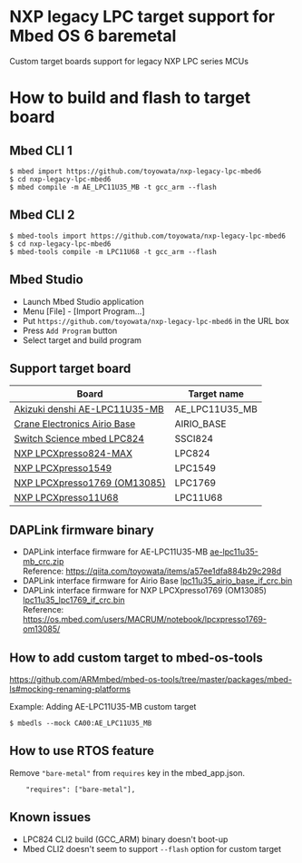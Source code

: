 # NXP legacy LPC target support for Mbed OS 6 baremetal
Custom target boards support for legacy NXP LPC series MCUs

# How to build and flash to target board

## Mbed CLI 1
```
$ mbed import https://github.com/toyowata/nxp-legacy-lpc-mbed6
$ cd nxp-legacy-lpc-mbed6
$ mbed compile -m AE_LPC11U35_MB -t gcc_arm --flash
```
## Mbed CLI 2
```
$ mbed-tools import https://github.com/toyowata/nxp-legacy-lpc-mbed6
$ cd nxp-legacy-lpc-mbed6
$ mbed-tools compile -m LPC11U68 -t gcc_arm --flash
```
## Mbed Studio
* Launch Mbed Studio application
* Menu [File] - [Import Program...]
* Put `https://github.com/toyowata/nxp-legacy-lpc-mbed6` in the URL box
* Press `Add Program` button
* Select target and build program

## Support target board

|Board|Target name|
|---|---|
|[Akizuki denshi AE-LPC11U35-MB](http://akizukidenshi.com/catalog/g/gK-12144/)| AE_LPC11U35_MB|
|[Crane Electronics Airio Base](https://crane-elec.co.jp/products/vol-14_airio-base/)|AIRIO_BASE|
|[Switch Science mbed LPC824](https://os.mbed.com/platforms/Switch-Science-mbed-LPC824/)|SSCI824|
|[NXP LPCXpresso824-MAX](https://os.mbed.com/platforms/LPCXpresso824-MAX/)|LPC824|
|[NXP LPCXpresso1549](https://os.mbed.com/platforms/LPCXpresso1549/)|LPC1549|
|[NXP LPCXpresso1769 (OM13085)](https://www.embeddedartists.com/products/lpcxpresso1769/)|LPC1769|
|[NXP LPCXpresso11U68](https://os.mbed.com/platforms/LPCXpresso11U68/)|LPC11U68|

## DAPLink firmware binary

* DAPLink interface firmware for AE-LPC11U35-MB [ae-lpc11u35-mb_crc.zip](https://www.dropbox.com/s/36kayln4iz1vbbk/ae-lpc11u35-mb_crc.zip?dl=0)  
Reference: https://qiita.com/toyowata/items/a57ee1dfa884b29c298d
* DAPLink interface firmware for Airio Base [lpc11u35_airio_base_if_crc.bin](./daplink/lpc11u35_airio_base_if_crc.bin)
* DAPLink interface firmware for NXP LPCXpresso1769 (OM13085) [lpc11u35_lpc1769_if_crc.bin](./daplink/lpc11u35_lpc1769_if_crc.bin)  
Reference: https://os.mbed.com/users/MACRUM/notebook/lpcxpresso1769-om13085/

## How to add custom target to mbed-os-tools

https://github.com/ARMmbed/mbed-os-tools/tree/master/packages/mbed-ls#mocking-renaming-platforms

Example: Adding AE-LPC11U35-MB custom target

```
$ mbedls --mock CA00:AE_LPC11U35_MB
```
## How to use RTOS feature

Remove `"bare-metal"` from `requires` key in the mbed_app.json.

```
    "requires": ["bare-metal"],
```

## Known issues
* LPC824 CLI2 build (GCC_ARM) binary doesn't boot-up
* Mbed CLI2 doesn't seem to support `--flash` option for custom target
